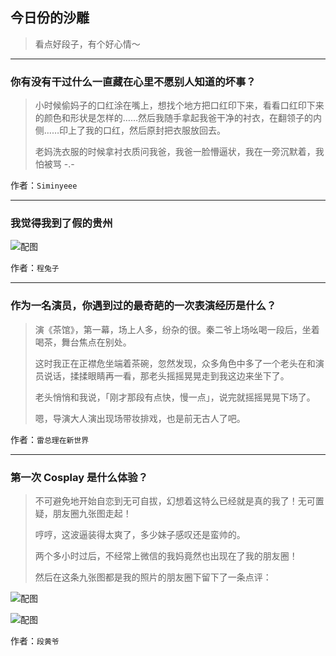 ## 今日份的沙雕

> 看点好段子，有个好心情～


 
---

### 你有没有干过什么一直藏在心里不愿别人知道的坏事？

> 小时候偷妈子的口红涂在嘴上，想找个地方把口红印下来，看看口红印下来的颜色和形状是怎样的……然后我随手拿起我爸干净的衬衣，在翻领子的内侧……印上了我的口红，然后原封把衣服放回去。
> 
> 老妈洗衣服的时候拿衬衣质问我爸，我爸一脸懵逼状，我在一旁沉默着，我怕被骂 -.-


作者：`Siminyeee`

---

### 我觉得我到了假的贵州

> 



![配图](https://pic4.zhimg.com/v2-b088dea561c2e999930c34204778d273_b.jpg)


作者：`程兔子`

---

### 作为一名演员，你遇到过的最奇葩的一次表演经历是什么？

> 演《茶馆》，第一幕，场上人多，纷杂的很。秦二爷上场吆喝一段后，坐着喝茶，舞台焦点在别处。
> 
> 这时我正在正襟危坐端着茶碗，忽然发现，众多角色中多了一个老头在和演员说话，揉揉眼睛再一看，那老头摇摇晃晃走到我这边来坐下了。
> 
> 老头悄悄和我说，「刚才那段有点快，慢一点」，说完就摇摇晃晃下场了。
> 
> 嗯，导演大人演出现场带妆排戏，也是前无古人了吧。


作者：`雷总理在新世界`

---

### 第一次 Cosplay 是什么体验？

> 不可避免地开始自恋到无可自拔，幻想着这特么已经就是真的我了！无可置疑，朋友圈九张图走起！
> 
> 哼哼，这波逼装得太爽了，多少妹子感叹还是蛮帅的。
> 
> 两个多小时过后，不经常上微信的我妈竟然也出现在了我的朋友圈！
> 
> 然后在这条九张图都是我的照片的朋友圈下留下了一条点评：



![配图](http://pic3.zhimg.com/70/v2-aeb7ffa8b5728ff5fdc8f846c8edeeea_b.jpg)



![配图](http://pic1.zhimg.com/70/v2-33a97d4f0c6eead720e6663dd26e7eb0_b.jpg)


作者：`段黄爷`